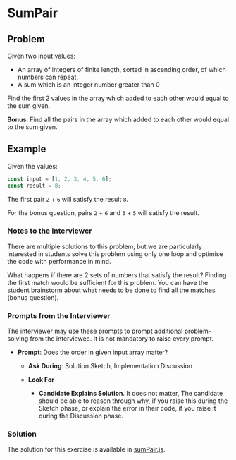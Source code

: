# SumPair

## Problem

Given two input values:

* An array of integers of finite length, sorted in ascending order, of which numbers can repeat,
* A sum which is an integer number greater than 0

Find the first 2 values in the array which added to each other would equal to the sum given.

**Bonus**: 
  Find all the pairs in the array which added to each other would equal to the sum given.

## Example 

Given the values:

```js
const input = [1, 2, 3, 4, 5, 6];
const result = 8;
```

The first pair `2` + `6` will satisfy the result `8`.

For the bonus question, pairs `2` + `6` and `3` + `5` will satisfy the result.

### Notes to the Interviewer

There are multiple solutions to this problem, but we are particularly interested in students solve this problem using only one loop and optimise the code with performance in mind.

What happens if there are 2 sets of numbers that satisfy the result? Finding the first match would be sufficient for this problem. You can have the student brainstorm about what needs to be done to find all the matches (bonus question).

### Prompts from the Interviewer

The interviewer may use these prompts to prompt additional problem-solving from the interviewee. It is not mandatory to raise every prompt.

* **Prompt**: Does the order in given input array matter?

  * **Ask During**: Solution Sketch, Implementation Discussion

  * **Look For**

    * **Candidate Explains Solution**. It does not matter, The candidate should be able to reason through why, if you raise this during the Sketch phase, or explain the error in their code, if you raise it during the Discussion phase.

### Solution

The solution for this exercise is available in [sumPair.js](Solved/sumPair.js).
